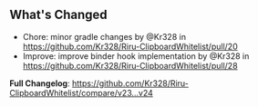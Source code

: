 ## What's Changed
* Chore: minor gradle changes by @Kr328 in https://github.com/Kr328/Riru-ClipboardWhitelist/pull/20
* Improve: improve binder hook implementation by @Kr328 in https://github.com/Kr328/Riru-ClipboardWhitelist/pull/28


**Full Changelog**: https://github.com/Kr328/Riru-ClipboardWhitelist/compare/v23...v24

